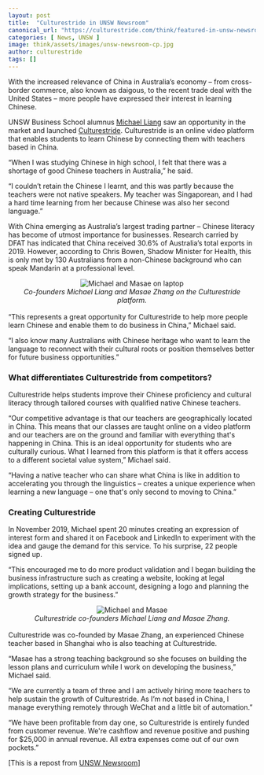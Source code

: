 ```yaml
---
layout: post
title:  "Culturestride in UNSW Newsroom"
canonical_url: "https://culturestride.com/think/featured-in-unsw-newsroom"
categories: [ News, UNSW ]
image: think/assets/images/unsw-newsroom-cp.jpg
author: culturestride
tags: []
---
```

With the increased relevance of China in Australia’s economy – from cross-border commerce, also known as daigous, to the recent trade deal with the United States – more people have expressed their interest in learning Chinese.

UNSW Business School alumnus [Michael Liang](https://think.culturestride.com/author-michael-liang) saw an opportunity in the market and launched [Culturestride](https://culturestride.com). Culturestride is an online video platform that enables students to learn Chinese by connecting them with teachers based in China.

“When I was studying Chinese in high school, I felt that there was a shortage of good Chinese teachers in Australia,” he said.

“I couldn’t retain the Chinese I learnt, and this was partly because the teachers were not native speakers. My teacher was Singaporean, and I had a hard time learning from her because Chinese was also her second language.”

With China emerging as Australia’s largest trading partner – Chinese literacy has become of utmost importance for businesses. Research carried by DFAT has indicated that China received 30.6% of Australia’s total exports in 2019. However, according to Chris Bowen, Shadow Minister for Health, this is only met by 130 Australians from a non-Chinese background who can speak Mandarin at a professional level.

<div style="text-align:center">
<img src="https://culturestride.github.io/think/assets/images/laptop.png" alt="Michael and Masae on laptop"/>
</div>

<div style="text-align:center"><i>Co-founders Michael Liang and Masae Zhang on the Culturestride platform.</i></div>
<br>
“This represents a great opportunity for Culturestride to help more people learn Chinese and enable them to do business in China,” Michael said.

“I also know many Australians with Chinese heritage who want to learn the language to reconnect with their cultural roots or position themselves better for future business opportunities.”

### What differentiates Culturestride from competitors?

Culturestride helps students improve their Chinese proficiency and cultural literacy through tailored courses with qualified native Chinese teachers.

“Our competitive advantage is that our teachers are geographically located in China. This means that our classes are taught online on a video platform and our teachers are on the ground and familiar with everything that's happening in China. This is an ideal opportunity for students who are culturally curious. What I learned from this platform is that it offers access to a different societal value system,” Michael said.

“Having a native teacher who can share what China is like in addition to accelerating you through the linguistics – creates a unique experience when learning a new language – one that's only second to moving to China.”

### Creating Culturestride

In November 2019, Michael spent 20 minutes creating an expression of interest form and shared it on Facebook and LinkedIn to experiment with the idea and gauge the demand for this service. To his surprise, 22 people signed up.                

“This encouraged me to do more product validation and I began building the business infrastructure such as creating a website, looking at legal implications, setting up a bank account, designing a logo and planning the growth strategy for the business.”

<div style="text-align:center">
<img src="https://culturestride.github.io/think/assets/images/masae_michael.png" alt="Michael and Masae"/>
</div>

<div style="text-align:center"><i>Culturestride co-founders Michael Liang and Masae Zhang.</i></div>
<br>
Culturestride was co-founded by Masae Zhang, an experienced Chinese teacher based in Shanghai who is also teaching at Culturestride.

“Masae has a strong teaching background so she focuses on building the lesson plans and curriculum while I work on developing the business,” Michael said.

“We are currently a team of three and I am actively hiring more teachers to help sustain the growth of Culturestride. As I’m not based in China, I manage everything remotely through WeChat and a little bit of automation.”

“We have been profitable from day one, so Culturestride is entirely funded from customer revenue. We're cashflow and revenue positive and pushing for $25,000 in annual revenue. All extra expenses come out of our own pockets.”

[This is a repost from [UNSW Newsroom](https://newsroom.unsw.edu.au/news/business-law/soho-mandarin-promoting-chinese-literacy-across-australia)]